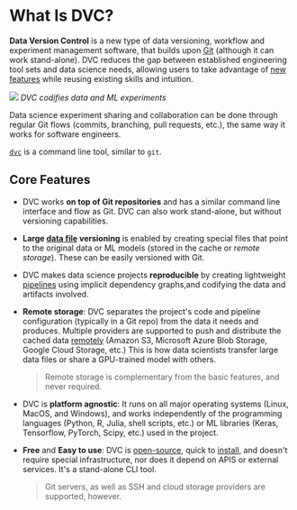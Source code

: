 # What Is DVC?

**Data Version Control** is a new type of data versioning, workflow and
experiment management software, that builds upon [Git](https://git-scm.com/)
(although it can work stand-alone). DVC reduces the gap between established
engineering tool sets and data science needs, allowing users to take advantage
of [new features](#core-features) while reusing existing skills and intuition.

![](/img/reproducibility.png) _DVC codifies data and ML experiments_

Data science experiment sharing and collaboration can be done through regular
Git flows (commits, branching, pull requests, etc.), the same way it works for
software engineers.

[`dvc`](/doc/command-reference) is a command line tool, similar to `git`.

## Core Features

- DVC works **on top of Git repositories** and has a similar command line
  interface and flow as Git. DVC can also work stand-alone, but without
  versioning capabilities.

- **Large [data file](/doc/user-guide/basic-concepts#data-files) versioning** is
  enabled by creating special files that point to the original data or ML models
  (stored in the <abbr>cache</abbr> or _remote storage_). These can be easily
  versioned with Git.

- DVC makes data science projects **reproducible** by creating lightweight
  [pipelines](/doc/user-guide/basic-concepts#data-pipelines) using implicit
  dependency graphs,and codifying the data and artifacts involved.

- **Remote storage**: DVC separates the project's code and pipeline
  configuration (typically in a Git repo) from the data it needs and produces.
  Multiple providers are supported to push and distribute the cached data
  [remotely](/doc/command-reference/remote) (Amazon S3, Microsoft Azure Blob
  Storage, Google Cloud Storage, etc.) This is how data scientists transfer
  large data files or share a GPU-trained model with others.

  > Remote storage is complementary from the basic features, and never required.

- DVC is **platform agnostic**: It runs on all major operating systems (Linux,
  MacOS, and Windows), and works independently of the programming languages
  (Python, R, Julia, shell scripts, etc.) or ML libraries (Keras, Tensorflow,
  PyTorch, Scipy, etc.) used in the <abbr>project</abbr>.

- **Free** and **Easy to use**: DVC is
  [open-source](https://github.com/iterative/dvc/blob/master/LICENSE), quick to
  [install](/doc/install), and doesn't require special infrastructure, nor does
  it depend on APIS or external services. It's a stand-alone CLI tool.

  > Git servers, as well as SSH and cloud storage providers are supported,
  > however.
